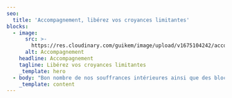 ```yaml
---
seo:
  title: 'Accompagnement, libérez vos croyances limitantes'
blocks:
  - image:
      src: >-
        https://res.cloudinary.com/guikem/image/upload/v1675104242/accompagnement-banner_glpibv.jpg
      alt: Accompagnement
    headline: Accompagnement
    tagline: Libérez vos croyances limitantes
    _template: hero
  - body: "Bon nombre de nos souffrances intérieures ainsi que des blocages que nous rencontrons dans nos vies proviennent de nos blessures psychologiques - ou **blessures de l’âme**. Ces blessures sont le **rejet, l’abandon, la trahison, l’humiliation** et **l’injustice**. Elles se sont éveillées dans notre enfance au contact de notre environnement familial, et ont donné lieu à nos **comportements dysfonctionnels**. De la blessure de rejet découle un comportement fuyant; de celle de l’abandon, un comportement dépendant; de l’humiliation, un comportement masochiste; de la trahison, un comportement contrôlant; et de l’injustice, un comportement rigide.\_\n\nLorsque les situations déclenchent nos blessures, nous adoptons le comportement qui lui correspond dans la **tentative légitime mais contre-productive de nous protéger** de la souffrance de notre blessure.\_\n\nC’est par la **prise de conscience de nos blessures et des** **croyances** qui les entretiennent que nous pouvons **(re)devenir** **enfin nous-même** et aborder notre vie avec clarté et enthousiasme.\n\n![](https://res.cloudinary.com/guikem/image/upload/v1659823822/IMG_6433web_tz4r3f.jpg)\n\nCet accompagnement, **basé sur la Méthode Ecoute Ton Corps de Lise Bourbeau combinée à la régulation émotionnelle**, s’adapte à chaque personne et à chaque situation. Il permet, selon vos besoins et votre difficulté, de prendre conscience du **problème véritable** qui se cache derrière chaque situation problématique\_; de découvrir **les blessures et les croyances** qui vous bloquent\_; de prendre conscience de vos **besoins et désirs véritables**\_; et d’acquérir les outils qui vous permettront de **passer à l’action**. \n\n### **Tarif horaire: 55€/h**\n"
    _template: content
---
```



